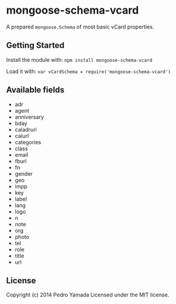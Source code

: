 # mongoose-schema-vcard

A prepared `mongoose.Schema` of most basic vCard properties.

## Getting Started
Install the module with: `npm install mongoose-schema-vcard`

Load it with: `var vCardSchema = require('mongoose-schema-vcard')`

## Available fields

* adr
* agent
* anniversary
* bday
* caladruri
* calurl
* categories
* class
* email
* fburl
* fn
* gender
* geo
* impp
* key
* label
* lang
* logo
* n
* note
* org
* photo
* tel
* role
* title
* url

## License
Copyright (c) 2014 Pedro Yamada Licensed under the MIT license.
